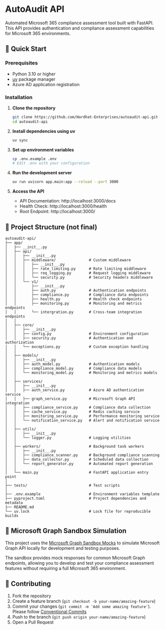 # AutoAudit API

Automated Microsoft 365 compliance assessment tool built with FastAPI. This API provides authentication and compliance assessment capabilities for Microsoft 365 environments.

## 🚀 Quick Start

### Prerequisites

- Python 3.10 or higher
- [uv](https://github.com/astral-sh/uv) package manager
- Azure AD application registration

### Installation

1. **Clone the repository**

   ```bash
   git clone https://github.com/Hardhat-Enterprises/autoaudit-api.git
   cd autoaudit-api
   ```

2. **Install dependencies using uv**

   ```bash
   uv sync
   ```

3. **Set up environment variables**

   ```bash
   cp .env.example .env
   # Edit .env with your configuration
   ```

4. **Run the development server**

   ```bash
   uv run uvicorn app.main:app --reload --port 3000
   ```

5. **Access the API**
   - API Documentation: http://localhost:3000/docs
   - Health Check: http://localhost:3000/health
   - Root Endpoint: http://localhost:3000/

## 📁 Project Structure (not final)

```
autoaudit-api/
├── app/
│   ├── __init__.py
│   ├── api/
│   │   ├── __init__.py
│   │   ├── middleware/               # Custom middleware
│   │   │   ├── __init__.py
│   │   │   ├── rate_limiting.py      # Rate limiting middleware
│   │   │   ├── req_logging.py        # Request logging middleware
│   │   │   └── security.py           # Security headers middleware
│   │   └── v1/
│   │       ├── __init__.py
│   │       ├── auth.py               # Authentication endpoints
│   │       ├── compliance.py         # Compliance data endpoints
│   │       ├── health.py             # Health check endpoints
│   │       ├── monitoring.py         # Monitoring and metrics endpoints
│   │       └── intergration.py       # Cross-team integration endpoints
│   │
│   ├── core/
│   │   ├── __init__.py
│   │   ├── config.py                 # Environment configuration
│   │   ├── security.py               # Authentication and authorization
│   │   └── exceptions.py             # Custom exception handling
│   │
│   ├── models/
│   │   ├── __init__.py
│   │   ├── auth_model.py             # Authentication models
│   │   ├── compliance_model.py       # Compliance data models
│   │   └── monitoring_model.py       # Monitoring and metrics models
│   │
│   ├── services/
│   │   ├── __init__.py
│   │   ├── auth_service.py           # Azure AD authentication service
│   │   ├── graph_service.py          # Microsoft Graph API integration
│   │   ├── compliance_service.py     # Compliance data collection
│   │   ├── cache_service.py          # Redis caching service
│   │   ├── monitoring_service.py     # Performance monitoring service
│   │   └── notification_service.py   # Alert and notification service
│   │
│   ├── utils/
│   │   ├── __init__.py
│   │   └── logger.py                 # Logging utilities
│   │
│   ├── workers/                      # Background task workers
│   │   ├── __init__.py
│   │   ├── compliance_scanner.py     # Background compliance scanning
│   │   ├── data_collector.py         # Scheduled data collection
│   │   └── report_generator.py       # Automated report generation
│   │
│   └── main.py                       # FastAPI application entry point
│
├── tests/                            # Test scripts
│
├── .env.example                      # Environment variables template
├── pyproject.toml                    # Project dependencies and metadata
├── README.md
└── uv.lock                           # Lock file for reproducible builds
```

## 🧪 Microsoft Graph Sandbox Simulation

This project uses the [Microsoft Graph Sandbox Mocks](https://github.com/pnp/proxy-samples/tree/main/samples/microsoft-graph-sandbox-mocks) to simulate Microsoft Graph API locally for development and testing purposes.

The sandbox provides mock responses for common Microsoft Graph endpoints, allowing you to develop and test your compliance assessment features without requiring a full Microsoft 365 environment.

## 🤝 Contributing

1. Fork the repository
2. Create a feature branch (`git checkout -b your-name/amazing-feature`)
3. Commit your changes (`git commit -m 'Add some amazing feature'`). Please follow [Conventional Commits](https://www.conventionalcommits.org)
4. Push to the branch (`git push origin your-name/amazing-feature`)
5. Open a Pull Request

